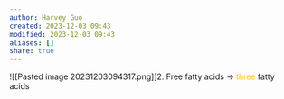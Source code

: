 ```yaml
---
author: Harvey Guo
created: 2023-12-03 09:43
modified: 2023-12-03 09:43
aliases: []
share: true
---
```

![[Pasted image 20231203094317.png]]2. Free fatty acids -> <font color="#ffc000">three</font> fatty acids
